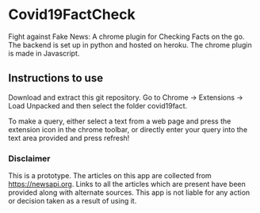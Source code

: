 # Covid19FactCheck
Fight against Fake News: A chrome plugin for Checking Facts on the go. 
The backend is set up in python and hosted on heroku.
The chrome plugin is made in Javascript.

## Instructions to use
Download and extract this git repository.
Go to Chrome -> Extensions -> Load Unpacked and then select the folder covid19fact.

To make a query, either select a text from a web page and press the extension icon in the chrome toolbar, or directly enter your query into the text area provided and press refresh!

### Disclaimer
This is a prototype. The articles on this app are collected from https://newsapi.org. Links to all the articles which are present have been provided along with alternate sources. This app is not liable for any action or decision taken as a result of using it.
